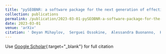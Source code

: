 ```yaml
---
title: "pySEOBNR: a software package for the next generation of effective-one-body multipolar waveform models"
collection: publications
permalink: /publication/2023-03-01-pySEOBNR-a-software-package-for-the-next-generation-of-effective-one-body-multipolar-waveform-models
date: 2023-03-01
venue: 'arXiv'
citation: ' Deyan Mihaylov,  Serguei Ossokine,  Alessandra Buonanno,  Hector Estelles,  Lorenzo Pompili,  Michael P\&quot;urrer,  Antoni Ramos-Buades, &quot;pySEOBNR: a software package for the next generation of effective-one-body multipolar waveform models.&quot; arXiv, 2023.'
---
```

Use [Google Scholar](https://scholar.google.com/scholar?q=pySEOBNR:+a+software+package+for+the+next+generation+of+effective+one+body+multipolar+waveform+models){:target="_blank"} for full citation